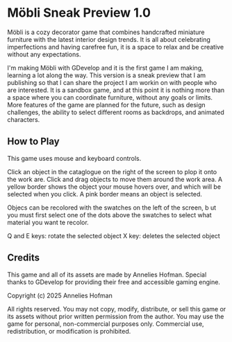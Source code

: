 # Möbli Sneak Preview 1.0

Möbli is a cozy decorator game that combines handcrafted miniature furniture with the latest interior design trends. 
It is all about celebrating imperfections and having carefree fun, it is a space to relax and be creative without any expectations.

I'm making Möbli with GDevelop and it is the first game I am making, learning a lot along the way.
This version is a sneak preview that I am publishing so that I can share the project I am workin on with people who are interested.
It is a sandbox game, and at this point it is nothing more than a space where you can coordinate furniture, without any goals or limits.
More features of the game are planned for the future, such as design challenges, the ability to select different rooms as backdrops, and animated characters.


## How to Play

This game uses mouse and keyboard controls.

Click an object in the cataglogue on the right of the screen to plop it onto the work are.
Click and drag objects to move them around the work area.
A yellow border shows the object your mouse hovers over, and which will be selected when you click.
A pink border means an object is selected.

Objecs can be recolored with the swatches on the left of the screen, b
ut you must first select one of the dots above the swatches to select what material you want te recolor.

Q and E keys: rotate the selected object
X key: deletes the selected object


## Credits
This game and all of its assets are made by Annelies Hofman. 
Special thanks to GDevelop for providing their free and accessible gaming engine.


Copyright (c) 2025 Annelies Hofman

All rights reserved. You may not copy, modify, distribute, or sell this game or its assets without prior written permission from the author. 
You may use the game for personal, non-commercial purposes only. Commercial use, redistribution, or modification is prohibited.


